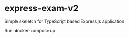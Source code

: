 # express-exam-v2
Simple skeleton for TypeScript based Express.js application

Run:
docker-compose up
